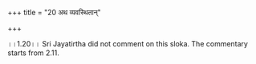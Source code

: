 +++
title = "20 अथ व्यवस्थितान्"

+++
  
  
।।1.20।। Sri Jayatirtha did not comment on this sloka. The commentary
starts from 2.11.  
  
